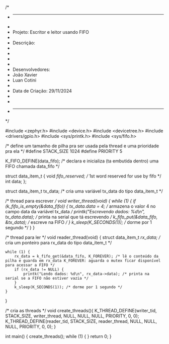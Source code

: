 /*
 * ---------------------------------------------------------------------------
 * 
 * Projeto: Escritor e leitor usando FIFO
 * 
 * Descrição:
 * 
 * 
 * 
 * 
 * Desenvolvedores:
 * João Xavier
 * Luan Cotini
 * 
 * Data de Criação: 29/11/2024
 * 
 * 
 * ---------------------------------------------------------------------------
 */

#include <zephyr.h>
#include <device.h>
#include <devicetree.h>
#include <drivers/gpio.h>
#include <sys/printk.h>
#include <sys/fifo.h>

/* define um tamanho de pilha pra ser usada pela thread e uma prioridade pra ela */
#define STACK_SIZE 1024
#define PRIORITY 5

K_FIFO_DEFINE(data_fifo); /* declara e inicializa (ta embutida dentro) uma FIFO chamada data_fifo */

struct data_item_t {
    void *fifo_reserved; /* 1st word reserved for use by fifo */
    int data;
};

struct data_item_t tx_data; /* cria uma variável tx_data do tipo data_item_t */

/* thread para escrever */
void writer_thread(void)
{
    while (1) {
        if (k_fifo_is_empty(&data_fifo)) {
            tx_data.data = 4; /* armazena o valor 4 no campo data da variável tx_data */
            printk("Escrevendo dados: %d\n", tx_data.data); /* printa na serial que tá escrevendo */
            k_fifo_put(&data_fifo, &tx_data); /* escreve na FIFO */
        }
        k_sleep(K_SECONDS(1)); /* dorme por 1 segundo */
    }
}

/* thread para ler */
void reader_thread(void)
{
    struct data_item_t *rx_data; /* cria um ponteiro para rx_data do tipo data_item_t */

    while (1) {
        rx_data = k_fifo_get(&data_fifo, K_FOREVER); /* lê o conteúdo da pilha e guarda em rx_data K_FOREVER: aguarda o mutex ficar disponível para acessar a FIFO */ 
        if (rx_data != NULL) {
            printk("Lendo dados: %d\n", rx_data->data); /* printa na serial se a FIFO não estiver vazia */
        }
        k_sleep(K_SECONDS(1)); /* dorme por 1 segundo */
    }
}

/* cria as threads */
void create_threads(){
  K_THREAD_DEFINE(writer_tid, STACK_SIZE, writer_thread, NULL, NULL, NULL, PRIORITY, 0, 0); 
  K_THREAD_DEFINE(reader_tid, STACK_SIZE, reader_thread, NULL, NULL, NULL, PRIORITY, 0, 0);
}


int main() {
    create_threads();
    while (1) {
    }
    return 0;
}

